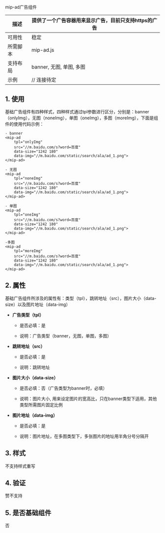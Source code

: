 #
mip-ad广告组件

描述|提供了一个广告容器用来显示广告，目前只支持https的广告
----|----
可用性|稳定
所需脚本|mip-ad.js
支持布局|banner, 无图, 单图, 多图 
示例|  // 连接待定

## 1. 使用

基础广告组件有四种样式，四种样式通过tpl参数进行区分，分别是：banner（onlyImg），无图（noneImg），单图（oneImg），多图（moreImg），下面是组件的使用代码示例：

```
- banner
<mip-ad 
    tpl="onlyImg" 
    src="//m.baidu.com/s?word=百度" 
    data-size="1242 180" 
    data-img="//m.baidu.com/static/search/ala/ad_1.png">
</mip-ad>

- 无图
<mip-ad 
    tpl="noneImg" 
    src="//m.baidu.com/s?word=百度" 
    data-size="1242 180" 
    data-img="//m.baidu.com/static/search/ala/ad_1.png">
</mip-ad>

- 单图
<mip-ad 
    tpl="oneImg" 
    src="//m.baidu.com/s?word=百度" 
    data-size="1242 180" 
    data-img="//m.baidu.com/static/search/ala/ad_1.png">
</mip-ad>

-多图
<mip-ad 
    tpl="moreImg" 
    src="//m.baidu.com/s?word=百度" 
    data-size="1242 180" 
    data-img="//m.baidu.com/static/search/ala/ad_1.png">
</mip-ad>
```

## 2. 属性

基础广告组件所涉及的属性有：类型（tpl），跳转地址（src），图片大小（data-size）以及图片地址（data-img）

- **广告类型（tpl）**
    
    - 是否必填：是

    - 说明：广告类型（banner，无图，单图，多图）

- **跳转地址（src）**

    - 是否必填：是

    - 说明：跳转地址

- **图片大小（data-size）**

    - 是否必填：否（广告类型为banner时，必填）

    - 说明：图片大小, 用来设定图片的宽高比，只在banner类型下适用，其他类型所需图片固定比例

- **图片地址（data-img）**

    - 是否必填：是

    - 说明：图片地址，在多图类型下，多张图片的地址用半角分号分隔开

## 3. 样式

不支持样式重写

## 4. 验证

赞不支持

## 5. 是否基础组件

否

